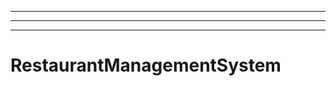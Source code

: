 -----------------------
----------------------------------------------------------------------------------------------------
----------------------------------------------------------------------------------------------------
# RestaurantManagementSystem

